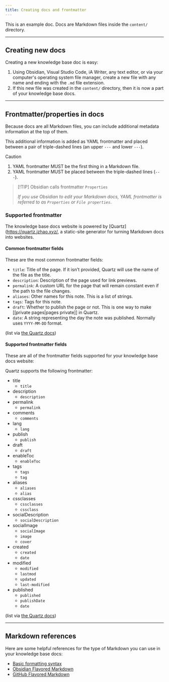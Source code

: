 ```yaml
---
title: Creating docs and frontmatter
---
```

This is an example doc. Docs are Markdown files inside the `content/` directory.

---

## Creating new docs

Creating a new knowledge base doc is easy:

1. Using Obsidian, Visual Studio Code, iA Writer, any text editor, or via your computer's operating system file manager, create a new file with any name and ending with the `.md` file extension.
2. If this new file was created in the `content/` directory, then it is now a part of your knowledge base docs.

---
## Frontmatter/properties in docs

Because docs are all Markdown files, you can include additional metadata information at the top of them. 

This additional information is added as YAML frontmatter and placed between a pair of triple-dashed lines (an upper `---` and lower `---`).

> [!CAUTION]
> 
> 1. YAML frontmatter MUST be the first thing in a Markdown file.
> 2. YAML frontmatter MUST be placed between the triple-dashed lines (`---`).
> 

> [!TIP] Obsidian calls frontmatter `Properties`
> 
> *If you use Obsidian to edit your Markdown docs, YAML frontmatter is referred to as `Properties` or `File properties`*.
### Supported frontmatter

The knowledge base docs website is powered by [Quartz](https://quartz.jzhao.xyz/, a static-site generator for turning Markdown docs into websites.

#### Common frontmatter fields

These are the most common frontmatter fields:

- `title`: Title of the page. If it isn't provided, Quartz will use the name of the file as the title.
- `description`: Description of the page used for link previews.
- `permalink`: A custom URL for the page that will remain constant even if the path to the file changes.
- `aliases`: Other names for this note. This is a list of strings.
- `tags`: Tags for this note.
- `draft`: Whether to publish the page or not. This is one way to make [[private pages|pages private]] in Quartz.
- `date`: A string representing the day the note was published. Normally uses `YYYY-MM-DD` format.

(list via [the Quartz docs](https://github.com/jackyzha0/quartz/blob/v4/docs/authoring%20content.md))
#### Supported frontmatter fields

These are all of the frontmatter fields supported for your knowledge base docs website:

Quartz supports the following frontmatter:

- title
  - `title`
- description
  - `description`
- permalink
  - `permalink`
- comments
  - `comments`
- lang
  - `lang`
- publish
  - `publish`
- draft
  - `draft`
- enableToc
  - `enableToc`
- tags
  - `tags`
  - `tag`
- aliases
  - `aliases`
  - `alias`
- cssclasses
  - `cssclasses`
  - `cssclass`
- socialDescription
  - `socialDescription`
- socialImage
  - `socialImage`
  - `image`
  - `cover`
- created
  - `created`
  - `date`
- modified
  - `modified`
  - `lastmod`
  - `updated`
  - `last-modified`
- published
  - `published`
  - `publishDate`
  - `date`

(list via [the Quartz docs](https://github.com/jackyzha0/quartz/blob/v4/docs/plugins/Frontmatter.md))

--- 

## Markdown references

Here are some helpful references for the type of Markdown you can use in your knowledge base docs:

- [Basic formatting syntax](https://help.obsidian.md/syntax)
- [Obsidian Flavored Markdown](https://help.obsidian.md/obsidian-flavored-markdown)
- [GitHub Flavored Markdown](https://docs.github.com/en/get-started/writing-on-github/getting-started-with-writing-and-formatting-on-github/basic-writing-and-formatting-syntax)
